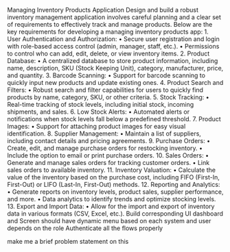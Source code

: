 Managing Inventory Products Application
Design and build a robust inventory management application involves careful planning and a clear set of requirements to effectively track and manage products. Below are the key requirements for developing a managing inventory products app:
1.
User Authentication and Authorization:
•
Secure user registration and login with role-based access control (admin, manager, staff, etc.).
•
Permissions to control who can add, edit, delete, or view inventory items.
2.
Product Database:
•
A centralized database to store product information, including name, description, SKU (Stock Keeping Unit), category, manufacturer, price, and quantity.
3.
Barcode Scanning:
•
Support for barcode scanning to quickly input new products and update existing ones.
4.
Product Search and Filters:
•
Robust search and filter capabilities for users to quickly find products by name, category, SKU, or other criteria.
5.
Stock Tracking:
•
Real-time tracking of stock levels, including initial stock, incoming shipments, and sales.
6.
Low Stock Alerts:
•
Automated alerts or notifications when stock levels fall below a predefined threshold.
7.
Product Images:
•
Support for attaching product images for easy visual identification.
8.
Supplier Management:
•
Maintain a list of suppliers, including contact details and pricing agreements.
9.
Purchase Orders:
•
Create, edit, and manage purchase orders for restocking inventory.
•
Include the option to email or print purchase orders.
10.
Sales Orders:
•
Generate and manage sales orders for tracking customer orders.
•
Link sales orders to available inventory.
11.
Inventory Valuation:
•
Calculate the value of the inventory based on the purchase cost, including FIFO (First-In, First-Out) or LIFO (Last-In, First-Out) methods.
12.
Reporting and Analytics:
•
Generate reports on inventory levels, product sales, supplier performance, and more.
•
Data analytics to identify trends and optimize stocking levels.
13.
Export and Import Data:
•
Allow for the import and export of inventory data in various formats (CSV, Excel, etc.).
Build corresponding UI dashboard and Screen should have dynamic menu based on each system and user depends on the role
Authenticate all the flows properly

make me a brief problem statement on this
